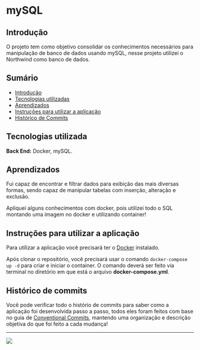 # mySQL

## Introdução

O projeto tem como objetivo consolidar os conhecimentos necessários para manipulação de banco de dados usando mySQL, nesse projeto utilizei o Northwind como banco de dados. 

## Sumário

- [Introdução](#introdução)
- [Tecnologias utilizadas](#tecnologias-utilizada)
- [Aprendizados](#aprendizados)
- [Instruções para utilizar a aplicação](#instruções-para-utilizar-a-aplicação)
- [Histórico de Commits](#histórico-de-commits)

## Tecnologias utilizada

**Back End:** Docker, mySQL.

## Aprendizados

Fui capaz de encontrar e filtrar dados para exibição das mais diversas formas, sendo capaz de manipular tabelas com inserção, alteração e exclusão. 

Apliquei alguns conhecimentos com docker, pois utilizei todo o SQL montando uma imagem no docker e utilizando container!

## Instruções para utilizar a aplicação

Para utilizar a aplicação você precisará ter o [Docker](https://docs.docker.com/engine/install/ubuntu/) instalado.

Após clonar o repositório, você precisará usar o comando `docker-compose up -d` para criar e iniciar o container. O comando deverá ser feito via terminal no diretório em que está o arquivo **docker-compose.yml**.

## Histórico de commits

Você pode verificar todo o histório de commits para saber como a aplicação foi desenvolvida passo a passo, todos eles foram feitos com base no guia de [Conventional Commits](https://www.conventionalcommits.org/en/v1.0.0/), mantendo uma organização e descrição objetiva do que foi feito a cada mudança!
***
  <a href="https://www.linkedin.com/in/isaacalmeidafilho/">
    <img src="https://img.shields.io/badge/LinkedIn-0077B5?style=for-the-badge&logo=linkedin&logoColor=white" />
  </a>
